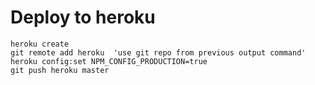 # Deploy to heroku

```
heroku create
git remote add heroku  'use git repo from previous output command'
heroku config:set NPM_CONFIG_PRODUCTION=true
git push heroku master
```
